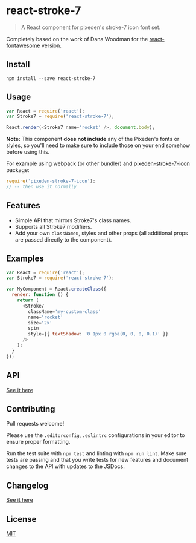 # react-stroke-7

> A React component for pixeden's stroke-7 icon font set.

Completely based on the work of Dana Woodman for the [react-fontawesome](https://github.com/danawoodman/react-fontawesome) version.


## Install

```
npm install --save react-stroke-7
```


## Usage

```js
var React = require('react');
var Stroke7 = require('react-stroke-7');

React.render(<Stroke7 name='rocket' />, document.body);
```


**Note:** This component **does not include** any of the Pixeden's fonts or slyles, so you'll need to make sure to include those on your end somehow before using this.

For example using webpack (or other bundler) and [pixeden-stroke-7-icon](https://www.npmjs.com/package/pixeden-stroke-7-icon) package:

```js
require('pixeden-stroke-7-icon');
// -- then use it normally
```


## Features

- Simple API that mirrors Stroke7's class names.
- Supports all Stroke7 modifiers.
- Add your own `className`s, styles and other props (all additional props are passed directly to the component).


## Examples

```js
var React = require('react');
var Stroke7 = require('react-stroke-7');

var MyComponent = React.createClass({
  render: function () {
    return (
      <Stroke7
        className='my-custom-class'
        name='rocket'
        size='2x'
        spin
        style={{ textShadow: '0 1px 0 rgba(0, 0, 0, 0.1)' }}
      />
    );
  }
});
```


## API
[See it here](api.md)


## Contributing

Pull requests welcome! 

Please use the `.editorconfig`, `.eslintrc` configurations in your editor to ensure proper formatting.

Run the test suite with `npm test` and linting with `npm run lint`. Make sure tests are passing and that you write tests for new features and document changes to the API with updates to the JSDocs.

## Changelog
[See it here](changelog.md)

## License

[MIT](LICENSE)


[author]: https://github.com/denjohx
